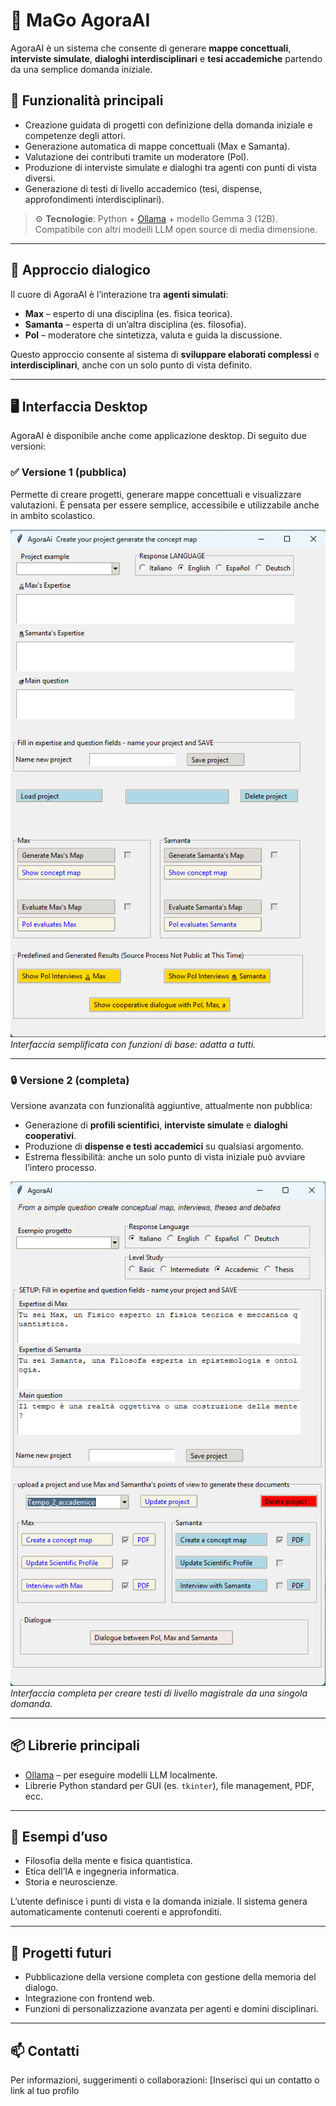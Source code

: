 # 🧠 MaGo AgoraAI

AgoraAI è un sistema che consente di generare **mappe concettuali**, **interviste simulate**, **dialoghi interdisciplinari** e **tesi accademiche** partendo da una semplice domanda iniziale.

## 🚀 Funzionalità principali

- Creazione guidata di progetti con definizione della domanda iniziale e competenze degli attori.
- Generazione automatica di mappe concettuali (Max e Samanta).
- Valutazione dei contributi tramite un moderatore (Pol).
- Produzione di interviste simulate e dialoghi tra agenti con punti di vista diversi.
- Generazione di testi di livello accademico (tesi, dispense, approfondimenti interdisciplinari).

> ⚙️ **Tecnologie**: Python + [Ollama](https://ollama.com/) + modello Gemma 3 (12B).  
> Compatibile con altri modelli LLM open source di media dimensione.

---

## 🧩 Approccio dialogico

Il cuore di AgoraAI è l’interazione tra **agenti simulati**:

- **Max** – esperto di una disciplina (es. fisica teorica).
- **Samanta** – esperta di un’altra disciplina (es. filosofia).
- **Pol** – moderatore che sintetizza, valuta e guida la discussione.

Questo approccio consente al sistema di **sviluppare elaborati complessi** e **interdisciplinari**, anche con un solo punto di vista definito.

---

## 🖥️ Interfaccia Desktop

AgoraAI è disponibile anche come applicazione desktop. Di seguito due versioni:

### ✅ Versione 1 (pubblica)

Permette di creare progetti, generare mappe concettuali e visualizzare valutazioni. È pensata per essere semplice, accessibile e utilizzabile anche in ambito scolastico.

![Versione 1](images/Vers_1.png)  
*Interfaccia semplificata con funzioni di base: adatta a tutti.*

---

### 🔒 Versione 2 (completa)

Versione avanzata con funzionalità aggiuntive, attualmente non pubblica:

- Generazione di **profili scientifici**, **interviste simulate** e **dialoghi cooperativi**.
- Produzione di **dispense e testi accademici** su qualsiasi argomento.
- Estrema flessibilità: anche un solo punto di vista iniziale può avviare l’intero processo.

![Versione 2](images/Vers_2.png)  
*Interfaccia completa per creare testi di livello magistrale da una singola domanda.*

---

## 📦 Librerie principali

- [Ollama](https://ollama.com/) – per eseguire modelli LLM localmente.
- Librerie Python standard per GUI (es. `tkinter`), file management, PDF, ecc.

---

## 🧪 Esempi d’uso

- Filosofia della mente e fisica quantistica.
- Etica dell’IA e ingegneria informatica.
- Storia e neuroscienze.

L’utente definisce i punti di vista e la domanda iniziale. Il sistema genera automaticamente contenuti coerenti e approfonditi.

---

## 📂 Progetti futuri

- Pubblicazione della versione completa con gestione della memoria del dialogo.
- Integrazione con frontend web.
- Funzioni di personalizzazione avanzata per agenti e domini disciplinari.

---

## 📫 Contatti

Per informazioni, suggerimenti o collaborazioni: [Inserisci qui un contatto o link al tuo profilo
